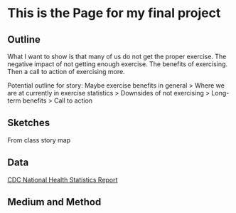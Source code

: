 # This is the Page for my final project

## Outline
What I want to show is that many of us do not get the proper exercise. The negative impact of not getting enough exercise. The benefits of exercising. Then a call to action of exercising more. 


Potential outline for story: Maybe exercise benefits in general > Where we are at currently in exercise statistics > Downsides of not exercising > Long-term benefits > Call to action

## Sketches
From class story map

## Data
<a href="https://www.cdc.gov/nchs/data/nhsr/nhsr112.pdf">CDC National Health Statistics Report</a>

## Medium and Method
